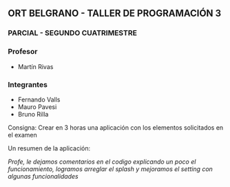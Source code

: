 ## ORT BELGRANO - TALLER DE PROGRAMACIÓN 3
### PARCIAL - SEGUNDO CUATRIMESTRE

### Profesor

- Martín Rivas

### Integrantes

- Fernando Valls
- Mauro Pavesi
- Bruno Rilla


Consigna:
Crear en 3 horas una aplicación con los elementos solicitados en el examen


Un resumen de la aplicación:

_Profe, le dejamos comentarios en el codigo explicando un poco el funcionamiento, logramos arreglar el splash y mejoramos el setting con algunas funcionalidades_




